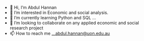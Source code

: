 - 👋 Hi, I’m Abdul Hannan 
- 👀 I’m interested in Economic and social analysis.
- 🌱 I’m currently learning Python and SQL ...
- 💞️ I’m looking to collaborate on any applied economic and social research project
- 📫 How to reach me ...abdul.hannan@uon.edu.au

<!---
abdulhannan88/abdulhannan88 is a ✨ special ✨ repository because its `README.md` (this file) appears on your GitHub profile.
You can click the Preview link to take a look at your changes.
--->
